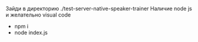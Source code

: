 Зайди в директорию ./test-server-native-speaker-trainer
  Наличие node js и желательно visual code
  - npm i
  - node index.js
